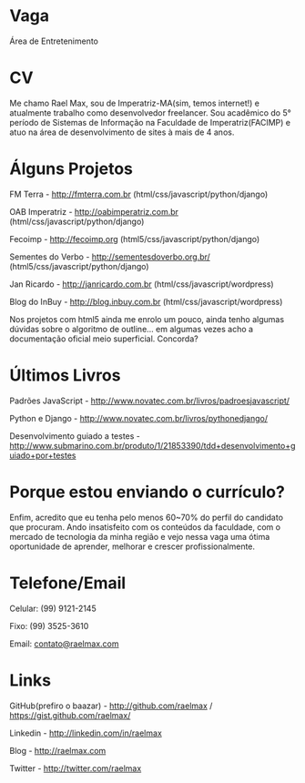 Vaga
====

Área de Entretenimento

CV
==

Me chamo Rael Max, sou de Imperatriz-MA(sim, temos internet!) e atualmente trabalho como desenvolvedor freelancer. Sou
acadêmico do 5° período de Sistemas de Informação na Faculdade de Imperatriz(FACIMP) e atuo na área de desenvolvimento
de sites à mais de 4 anos.

Álguns Projetos
===
FM Terra - http://fmterra.com.br (html/css/javascript/python/django)

OAB Imperatriz - http://oabimperatriz.com.br (html/css/javascript/python/django)

Fecoimp - http://fecoimp.org (html5/css/javascript/python/django)

Sementes do Verbo - http://sementesdoverbo.org.br/ (html5/css/javascript/python/django)

Jan Ricardo - http://janricardo.com.br (html/css/javascript/wordpress)

Blog do InBuy - http://blog.inbuy.com.br (html/css/javascript/wordpress)

Nos projetos com html5 ainda me enrolo um pouco, ainda tenho algumas dúvidas sobre o algoritmo de outline... em algumas
vezes acho a documentação oficial meio superficial. Concorda?


Últimos Livros
===
Padrões JavaScript - http://www.novatec.com.br/livros/padroesjavascript/

Python e Django - http://www.novatec.com.br/livros/pythonedjango/

Desenvolvimento guiado a testes - http://www.submarino.com.br/produto/1/21853390/tdd+desenvolvimento+guiado+por+testes


Porque estou enviando o currículo?
===
Enfim, acredito que eu tenha pelo menos 60~70% do perfil do candidato que procuram. Ando insatisfeito com os conteúdos da faculdade, com o mercado de tecnologia da minha região e vejo nessa vaga uma ótima oportunidade de aprender, melhorar e crescer profissionalmente.


Telefone/Email
===
Celular: (99) 9121-2145

Fixo: (99) 3525-3610

Email: contato@raelmax.com


Links
===
GitHub(prefiro o baazar) - http://github.com/raelmax / https://gist.github.com/raelmax/

Linkedin - http://linkedin.com/in/raelmax

Blog - http://raelmax.com

Twitter - http://twitter.com/raelmax




